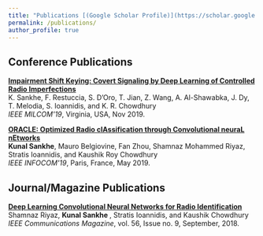 ```yaml
---
title: "Publications [(Google Scholar Profile)](https://scholar.google.com/citations?user=Ixg9n-EAAAAJ&hl=en)"
permalink: /publications/
author_profile: true
---
```


## Conference Publications

<b>[Impairment Shift Keying: Covert Signaling by Deep Learning of Controlled Radio Imperfections](http://lantaoyu.com/publications/GanGradient)</b> <br>
K. Sankhe, F. Restuccia, S. D’Oro, T. Jian, Z. Wang, A. Al-Shawabka, J. Dy, T. Melodia, S. Ioannidis, and K. R. Chowdhury <br>
<i>IEEE MILCOM'19</i>, Virginia, USA, Nov 2019. 




<b>[ORACLE: Optimized Radio clAssification through Convolutional neuraL nEtworks](http://lantaoyu.com/publications/GanGradient)</b> <br>
<b>Kunal Sankhe</b>, Mauro Belgiovine, Fan Zhou, Shamnaz Mohammed Riyaz, Stratis Ioannidis, and Kaushik Roy Chowdhury <br>
<i>IEEE INFOCOM'19</i>, Paris, France, May 2019. 



## Journal/Magazine Publications

<b>[Deep Learning Convolutional Neural Networks for Radio Identification](http://lantaoyu.com/publications/RLSGAAAI19)</b><br>
Shamnaz Riyaz, <b>Kunal Sankhe </b>, Stratis Ioannidis, and Kaushik Chowdhury <br>
<i>IEEE Communications Magazine</i>, vol.  56, Issue no. 9, September, 2018.


